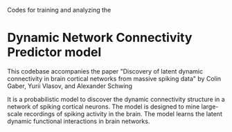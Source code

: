 Codes for training and analyzing the 

# Dynamic Network Connectivity Predictor model

This codebase accompanies the paper "Discovery of latent dynamic connectivity in brain cortical networks from massive spiking data" by Colin Gaber, Yurii Vlasov, and Alexander Schwing

It is a probabilistic model to discover the dynamic connectivity structure in a network of spiking cortical neurons. 
The model is designed to mine large-scale recordings of spiking activity in the brain. The model learns the latent dynamic functional interactions in brain networks.
